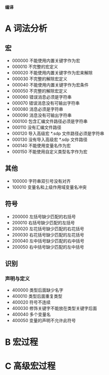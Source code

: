 **编译**

# A 词法分析
## 宏
- 000000
不能使用内置关键字作为宏
- 000010
不完整的宏定义
- 000020
不能使用内置关键字作为宏来解除
- 000030
不完整的解除宏定义
- 000040
不能使用内置关键字作为宏条件
- 000050
不完整的解除宏定义
- 000060
错误消息必须是字符串
- 000070
错误消息没有可输出字符串
- 000080
消息必须是字符串
- 000090
消息没有可输出字符串
- 000100
包含汇编文件路径必须是字符串
- 000110
没有汇编文件路径
- 000120
导入高级宏 *.sdp 文件路径必须是字符串
- 000130
没有导入高级宏 *.sdp 文件路径
- 000140
不能使用变量名作为宏
- 000150
不能使用自定义类型名字作为宏

## 其他
- 100000
字符串双引号没有对齐
- 100010
变量名和上级作用域变量名冲突

## 符号
- 200000
左括号缺少匹配的右括号
- 200010
右括号缺少匹配的左括号
- 200020
左花括号缺少匹配的右花括号
- 200030
右花括号缺少匹配的左花括号
- 200040
左中括号缺少匹配的右中括号
- 200050
右中括号缺少匹配的左中括号

## 识别
### 声明与定义
- 400000
类型后面缺少名字
- 400010
类型后面重复类型
- 400020
符号不连续
- 400030
修饰关键字不能放在类型关键字后面
- 400040
多个变量名
- 400050
变量的声明不允许此符号

# B 宏过程


# C 高级宏过程

